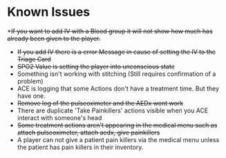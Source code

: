 # Known Issues

*~~If you want to add IV with a Blood group it will not show how much has already been given to the player.~~
* ~~If you add IV there is a error Message in cause of setting the IV to the Triage Card~~
* ~~SPO2 Value is setting the player into unconscious state~~
* Something isn't working with stitching (Still requires confirmation of a problem)
* ACE is logging that some Actions don't have a treatment time. But they have one.
* ~~Remove log of the pulseoximeter and the AEDx wont work~~
* There are duplicate 'Take Painkillers' actions visible when you ACE interact with someone's head
* ~~Some treatment actions aren't appearing in the medical menu such as attach pulseoximeter, attach aedx, give painkillers~~
* A player can not give a patient pain killers via the medical menu unless the patient has pain killers in their inventory.
